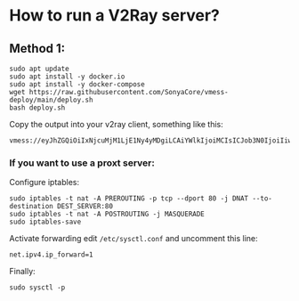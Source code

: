 # How to run a V2Ray server?
## Method 1:
```
sudo apt update
sudo apt install -y docker.io
sudo apt install -y docker-compose
wget https://raw.githubusercontent.com/SonyaCore/vmess-deploy/main/deploy.sh
bash deploy.sh
```
Copy the output into your v2ray client, something like this:
```
vmess://eyJhZGQiOiIxNjcuMjM1LjE1Ny4yMDgiLCAiYWlkIjoiMCIsICJob3N0IjoiIiwgImlkIjoiYmUyM2ZkYmUtMmE0My00YjdkLWJiMGEtZGVjZjI0YWJhMzJhIiwgIm5ldCI6IndzIiwgInBhdGgiOiIvZ3JhcGhxbCIsICJwb3J0IjoiODAiLCAicHMiOiJ2MnJheSIsICJ0b
```

### If you want to use a proxt server:
Configure iptables:
```
sudo iptables -t nat -A PREROUTING -p tcp --dport 80 -j DNAT --to-destination DEST_SERVER:80
sudo iptables -t nat -A POSTROUTING -j MASQUERADE
sudo iptables-save
```
Activate forwarding edit `/etc/sysctl.conf` and uncomment this line:
```
net.ipv4.ip_forward=1
```
Finally:
```
sudo sysctl -p
```
